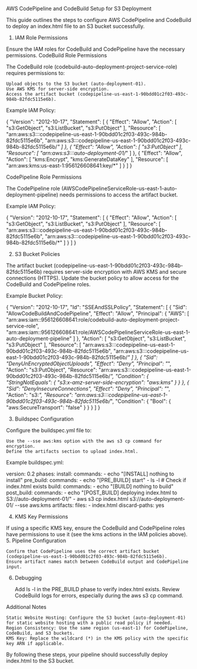 AWS CodePipeline and CodeBuild Setup for S3 Deployment

This guide outlines the steps to configure AWS CodePipeline and CodeBuild to deploy an index.html file to an S3 bucket successfully.
1. IAM Role Permissions

Ensure the IAM roles for CodeBuild and CodePipeline have the necessary permissions.
CodeBuild Role Permissions

The CodeBuild role (codebuild-auto-deployment-project-service-role) requires permissions to:

    Upload objects to the S3 bucket (auto-deployment-01).
    Use AWS KMS for server-side encryption.
    Access the artifact bucket (codepipeline-us-east-1-90bdd01c2f03-493c-984b-82fdc5115e6b).

Example IAM Policy:

{
  "Version": "2012-10-17",
  "Statement": [
    {
      "Effect": "Allow",
      "Action": [
        "s3:GetObject",
        "s3:ListBucket",
        "s3:PutObject"
      ],
      "Resource": [
        "arn:aws:s3:::codepipeline-us-east-1-90bdd01c2f03-493c-984b-82fdc5115e6b",
        "arn:aws:s3:::codepipeline-us-east-1-90bdd01c2f03-493c-984b-82fdc5115e6b/*"
      ]
    },
    {
      "Effect": "Allow",
      "Action": [
        "s3:PutObject"
      ],
      "Resource": [
        "arn:aws:s3:::auto-deployment-01/*"
      ]
    },
    {
      "Effect": "Allow",
      "Action": [
        "kms:Encrypt",
        "kms:GenerateDataKey"
      ],
      "Resource": [
        "arn:aws:kms:us-east-1:956126608641:key/*"
      ]
    }
  ]
}

CodePipeline Role Permissions

The CodePipeline role (AWSCodePipelineServiceRole-us-east-1-auto-deployment-pipeline) needs permissions to access the artifact bucket.

Example IAM Policy:

{
  "Version": "2012-10-17",
  "Statement": [
    {
      "Effect": "Allow",
      "Action": [
        "s3:GetObject",
        "s3:ListBucket",
        "s3:PutObject"
      ],
      "Resource": [
        "arn:aws:s3:::codepipeline-us-east-1-90bdd01c2f03-493c-984b-82fdc5115e6b",
        "arn:aws:s3:::codepipeline-us-east-1-90bdd01c2f03-493c-984b-82fdc5115e6b/*"
      ]
    }
  ]
}

2. S3 Bucket Policies

The artifact bucket (codepipeline-us-east-1-90bdd01c2f03-493c-984b-82fdc5115e6b) requires server-side encryption with AWS KMS and secure connections (HTTPS). Update the bucket policy to allow access for the CodeBuild and CodePipeline roles.

Example Bucket Policy:

{
  "Version": "2012-10-17",
  "Id": "SSEAndSSLPolicy",
  "Statement": [
    {
      "Sid": "AllowCodeBuildAndCodePipeline",
      "Effect": "Allow",
      "Principal": {
        "AWS": [
          "arn:aws:iam::956126608641:role/codebuild-auto-deployment-project-service-role",
          "arn:aws:iam::956126608641:role/AWSCodePipelineServiceRole-us-east-1-auto-deployment-pipeline"
        ]
      },
      "Action": [
        "s3:GetObject",
        "s3:ListBucket",
        "s3:PutObject"
      ],
      "Resource": [
        "arn:aws:s3:::codepipeline-us-east-1-90bdd01c2f03-493c-984b-82fdc5115e6b",
        "arn:aws:s3:::codepipeline-us-east-1-90bdd01c2f03-493c-984b-82fdc5115e6b/*"
      ]
    },
    {
      "Sid": "DenyUnEncryptedObjectUploads",
      "Effect": "Deny",
      "Principal": "*",
      "Action": "s3:PutObject",
      "Resource": "arn:aws:s3:::codepipeline-us-east-1-90bdd01c2f03-493c-984b-82fdc5115e6b/*",
      "Condition": {
        "StringNotEquals": {
          "s3:x-amz-server-side-encryption": "aws:kms"
        }
      }
    },
    {
      "Sid": "DenyInsecureConnections",
      "Effect": "Deny",
      "Principal": "*",
      "Action": "s3:*",
      "Resource": "arn:aws:s3:::codepipeline-us-east-1-90bdd01c2f03-493c-984b-82fdc5115e6b/*",
      "Condition": {
        "Bool": {
          "aws:SecureTransport": "false"
        }
      }
    }
  ]
}

3. Buildspec Configuration

Configure the buildspec.yml file to:

    Use the --sse aws:kms option with the aws s3 cp command for encryption.
    Define the artifacts section to upload index.html.

Example buildspec.yml:

version: 0.2
phases:
  install:
    commands:
      - echo "[INSTALL] nothing to install"
  pre_build:
    commands:
      - echo "[PRE_BUILD] start"
      - ls -l  # Check if index.html exists
  build:
    commands:
      - echo "[BUILD] nothing to build"
  post_build:
    commands:
      - echo "[POST_BUILD] deploying index.html to S3://auto-deployment-01/"
      - aws s3 cp index.html s3://auto-deployment-01/ --sse aws:kms
artifacts:
  files:
    - index.html
  discard-paths: yes

4. KMS Key Permissions

If using a specific KMS key, ensure the CodeBuild and CodePipeline roles have permissions to use it (see the kms actions in the IAM policies above).
5. Pipeline Configuration

    Confirm that CodePipeline uses the correct artifact bucket (codepipeline-us-east-1-90bdd01c2f03-493c-984b-82fdc5115e6b).
    Ensure artifact names match between CodeBuild output and CodePipeline input.

6. Debugging

    Add ls -l in the PRE_BUILD phase to verify index.html exists.
    Review CodeBuild logs for errors, especially during the aws s3 cp command.

Additional Notes

    Static Website Hosting: Configure the S3 bucket (auto-deployment-01) for static website hosting with a public read policy if needed.
    Region Consistency: Use the same region (us-east-1) for CodePipeline, CodeBuild, and S3 buckets.
    KMS Key: Replace the wildcard (*) in the KMS policy with the specific key ARN if applicable.

By following these steps, your pipeline should successfully deploy index.html to the S3 bucket.
